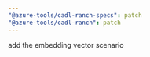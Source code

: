 ```yaml
---
"@azure-tools/cadl-ranch-specs": patch
"@azure-tools/cadl-ranch": patch
---
```


add the embedding vector scenario

